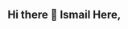## Hi there 👋 Ismail Here,

<!--
**Ismailsiddiqui3/ismailsiddiqui3** is a ✨ _special_ ✨ repository because its `README.md` (this file) appears on your GitHub profile.

Here are some ideas to get you started:

### 🧰 Tech Stack & Tools

 💻 Programming & Scripting
[HTML5](https://img.shields.io/badge/HTML5-E34F26?style=flat-square&logo=html5&logoColor=white)
[JavaScript](https://img.shields.io/badge/JavaScript-F7DF1E?style=flat-square&logo=javascript&logoColor=black)
[Python](https://img.shields.io/badge/Python-3776AB?style=flat-square&logo=python&logoColor=white)

🧠 AI / Data Science
![NumPy](https://img.shields.io/badge/NumPy-013243?style=flat-square&logo=numpy&logoColor=white)
![Pandas](https://img.shields.io/badge/Pandas-150458?style=flat-square&logo=pandas&logoColor=white)
![Keras](https://img.shields.io/badge/Keras-D00000?style=flat-square&logo=keras&logoColor=white)
![OpenCV](https://img.shields.io/badge/OpenCV-5C3EE8?style=flat-square&logo=opencv&logoColor=white)

 🌐 Web Frameworks / CMS
[Django](https://img.shields.io/badge/Django-092E20?style=flat-square&logo=django&logoColor=white)
[WordPress](https://img.shields.io/badge/WordPress-21759B?style=flat-square&logo=wordpress&logoColor=

-->
